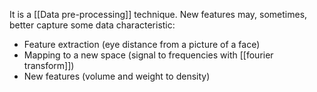 It is a [[Data pre-processing]] technique.
New features may, sometimes, better capture some data characteristic:
- Feature extraction (eye distance from a picture of a face)
- Mapping to a new space (signal to frequencies with [[fourier transform]])
- New features (volume and weight to density)
